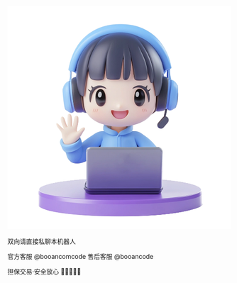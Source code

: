 
![](https://github.com/yootaocom/nfd/blob/main/data/kf.png?raw=true)

双向请直接私聊本机器人

官方客服 @booancomcode
售后客服 @booancode

担保交易·安全放心
🌟🌈🌝🐳🍗
